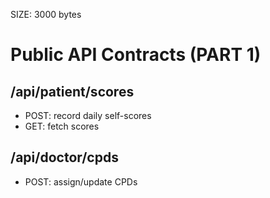 SIZE: 3000 bytes
# Public API Contracts (PART 1)

## /api/patient/scores
- POST: record daily self-scores
- GET: fetch scores
## /api/doctor/cpds
- POST: assign/update CPDs
